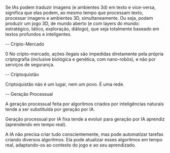 Se IAs podem traduzir imagens (e ambientes 3d) em texto e vice-versa, significa que elas podem, ao mesmo tempo que processam texto, processar imagens e ambientes 3D, simultaneamente. Ou seja, podem produzir um jogo 3D, de mundo aberto (e com layers do mundo: estratégico, tático, exploração, diálogo), que seja totalmente baseado em textos profundos e inteligentes.

\-- Cripto-Mercado

0 No cripto-mercado, ações ilegais são impedidas diretamente pela própria criptografia (inclusive biológica e genética, com nano-robôs), e não por serviços de segurança.

\-- Criptoquistão

Criptoquistão não é um lugar, nem um povo. É uma rede.

\-- Geração Processual

A geração processual feita por algoritmos criados por inteligências naturais tende a ser substituída por geração por IA.

Geração processual por IA fixa tende a evoluir para geração por IA aprendiz (aprendendo em tempo real).

 A IA não precisa criar tudo conscientemente, mas pode automatizar tarefas criando diversos algoritmos. Ela pode atualizar esses algoritmos em tempo real, adaptando-os ao contexto do jogo e ao seu aprendizado.